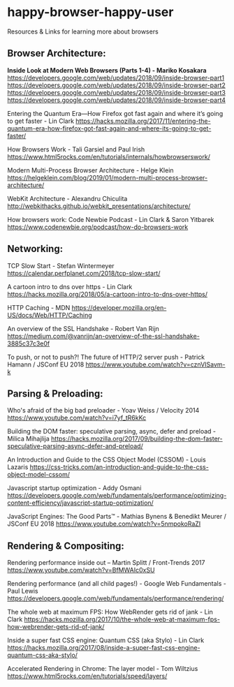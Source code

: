 # happy-browser-happy-user
Resources &amp; Links for learning more about browsers

## Browser Architecture:

**Inside Look at Modern Web Browsers (Parts 1-4) - Mariko Kosakara**
https://developers.google.com/web/updates/2018/09/inside-browser-part1
https://developers.google.com/web/updates/2018/09/inside-browser-part2
https://developers.google.com/web/updates/2018/09/inside-browser-part3
https://developers.google.com/web/updates/2018/09/inside-browser-part4

Entering the Quantum Era—How Firefox got fast again and where it’s going to get faster - Lin Clark
https://hacks.mozilla.org/2017/11/entering-the-quantum-era-how-firefox-got-fast-again-and-where-its-going-to-get-faster/

How Browsers Work - Tali Garsiel and Paul Irish
https://www.html5rocks.com/en/tutorials/internals/howbrowserswork/

Modern Multi-Process Browser Architecture - Helge Klein
https://helgeklein.com/blog/2019/01/modern-multi-process-browser-architecture/

WebKit Architecture - Alexandru Chiculita
http://webkithacks.github.io/webkit_presentations/architecture/

How browsers work: Code Newbie Podcast - Lin Clark & Saron Yitbarek
https://www.codenewbie.org/podcast/how-do-browsers-work

## Networking:

TCP Slow Start - Stefan Wintermeyer
https://calendar.perfplanet.com/2018/tcp-slow-start/

A cartoon intro to dns over https - Lin Clark
https://hacks.mozilla.org/2018/05/a-cartoon-intro-to-dns-over-https/

HTTP Caching - MDN
https://developer.mozilla.org/en-US/docs/Web/HTTP/Caching

An overview of the SSL Handshake - Robert Van Rijn
https://medium.com/@vanrijn/an-overview-of-the-ssl-handshake-3885c37c3e0f

To push, or not to push?! The future of HTTP/2 server push - Patrick Hamann / JSConf EU 2018
https://www.youtube.com/watch?v=cznVISavm-k

## Parsing & Preloading:

Who's afraid of the big bad preloader - Yoav Weiss / Velocity 2014
https://www.youtube.com/watch?v=i7yf_tR6kKc

Building the DOM faster: speculative parsing, async, defer and preload - Milica Mihajlija
https://hacks.mozilla.org/2017/09/building-the-dom-faster-speculative-parsing-async-defer-and-preload/

An Introduction and Guide to the CSS Object Model (CSSOM) - Louis Lazaris
https://css-tricks.com/an-introduction-and-guide-to-the-css-object-model-cssom/

Javascript startup optimization - Addy Osmani
https://developers.google.com/web/fundamentals/performance/optimizing-content-efficiency/javascript-startup-optimization/

JavaScript Engines: The Good Parts™ - Mathias Bynens & Benedikt Meurer / JSConf EU 2018
https://www.youtube.com/watch?v=5nmpokoRaZI

## Rendering & Compositing:

Rendering performance inside out – Martin Splitt / Front-Trends 2017
https://www.youtube.com/watch?v=BfMWAIc0xSU

Rendering performance (and all child pages!) - Google Web Fundamentals - Paul Lewis
https://developers.google.com/web/fundamentals/performance/rendering/

The whole web at maximum FPS: How WebRender gets rid of jank - Lin Clark
https://hacks.mozilla.org/2017/10/the-whole-web-at-maximum-fps-how-webrender-gets-rid-of-jank/

Inside a super fast CSS engine: Quantum CSS (aka Stylo) - Lin Clark
https://hacks.mozilla.org/2017/08/inside-a-super-fast-css-engine-quantum-css-aka-stylo/

Accelerated Rendering in Chrome: The layer model - Tom Wiltzius
https://www.html5rocks.com/en/tutorials/speed/layers/
